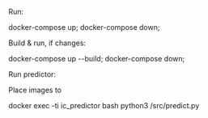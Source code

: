 
Run: 

  docker-compose up; docker-compose down;

Build & run, if changes:

  docker-compose up --build; docker-compose down;

Run predictor:

Place images to

  docker exec -ti ic_predictor bash
  python3 /src/predict.py



